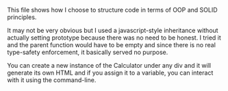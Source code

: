 This file shows how I choose to structure code in terms of OOP and SOLID principles. 

It may not be very obvious but I used a javascript-style inheritance without actually setting prototype because there was no need to be honest. 
I tried it and the parent function would have to be empty and since there is no real type-safety enforcement, it basically served no purpose.

You can create a new instance of the Calculator under any div and it will generate its own HTML and if you assign it to a variable, you can interact with it using the command-line.
